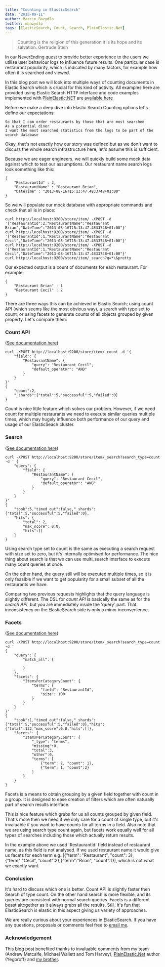 ```yaml
---
title: "Counting in ElasticSearch"
date: "2013-09-11"
author: Marcin Bazydlo
twitter: mbazydlo
tags: [ElasticSearch, Count, Search, PlainElastic.Net]
---
```


> Counting is the religion of this generation it is its hope and its salvation.
> Gertrude Stein

In our NeverEnding quest to provide better experience to the users we utilise user behaviour logs to influence future results. One particular case is restaurant popularity, which is indicated by many factors, for example how often it is searched and viewed.

In this blog post we will look into multiple ways of counting documents in Elastic Search which is crucial for this kind of activity. All examples here are provided using Elastic Search HTTP interface and code examples implemented with [PlainElastic.NET](https://github.com/Yegoroff/PlainElastic.Net) are [available here](https://gist.github.com/gondar/6320578)

Before we make a deep dive into Elastic Search Counting options let's define our expectations:

```
So that I can order restaurants by those that are most searched
As a potential diner
I want the most searched statistics from the logs to be part of the search database
```

Okay, that's not exactly how our story was defined but as we don't want to discuss the whole search infrastructure here, let's assume this is sufficient.

Because we are eager engineers, we will quickly build some mock data against which to test our assumptions. Our restaurant name search logs look something like this:

```
{
	"RestaurantId" : 2,
	"RestaurantName" : "Restaurant Brian",
	"DateTime" : "2013-08-16T15:13:47.4833748+01:00"
}
```

So we will populate our mock database with appropriate commands and check that all is in place:

```
curl http://localhost:9200/store/item/ -XPOST -d '{"RestaurantId":2,"RestaurantName":"Restaurant Brian","DateTime":"2013-08-16T15:13:47.4833748+01:00"}'
curl http://localhost:9200/store/item/ -XPOST -d '{"RestaurantId":1,"RestaurantName":"Restaurant Cecil","DateTime":"2013-08-16T15:13:47.4833748+01:00"}'
curl http://localhost:9200/store/item/ -XPOST -d '{"RestaurantId":1,"RestaurantName":"Restaurant Cecil","DateTime":"2013-08-16T15:13:47.4833748+01:00"}'
curl http://localhost:9200/store/item/_search?q=*\&pretty
```

Our expected output is a count of documents for each restaurant. For example:

```
{
	"Restaurant Brian" : 1
	"Restaurant Cecil" : 2
}
```

There are three ways this can be achieved in Elastic Search; using count API (which seems like the most obvious way), a search with type set to count, or using facets to generate counts of all objects grouped by given property. Let's compare them:

### Count API

([See documentation here](http://www.elasticsearch.org/guide/reference/api/count/))

```
curl -XPOST http://localhost:9200/store/item/_count -d '{
	"field": {
		"RestaurantName": {
			"query": "Restaurant Cecil",
			"default_operator": "AND"
		}
	}
}'
{
	"count":2,
	"_shards":{"total":5,"successful":5,"failed":0}
}
```

Count is nice little feature which solves our problem. However, if we need count for multiple restaurants we need to execute similar queries multiple times, which may hugely influence both performance of our query and usage of our ElasticSeach cluster.

### Search

([See documentation here](http://www.elasticsearch.org/guide/reference/api/search/search-type/))

```
curl -XPOST http://localhost:9200/store/item/_search?search_type=count -d ' {
	"query": {
		"field": {
			"RestaurantName": {
				"query": "Restaurant Cecil",
				"default_operator": "AND"
			}
		}
	}
}'
{
	"took":5,"timed_out":false,"_shards":{"total":5,"successful":5,"failed":0},
	"hits": {
		"total": 2,
		"max_score": 0.0,
		"hits":[]
	}
}
```

Using search type set to count is the same as executing a search request with size set to zero, but it's internally optimised for performance. The nice thing about search is that we can use multi_search interface to execute many count queries at once.

On the other hand, the query still will be executed multiple times, so it is only feasible if we want to get popularity for a small subset of all the restaurants we have.

Comparing two previous requests highlights that the query language is slightly different. The DSL for _count API_ is basically the same as for the _search API_, but you are immediately inside the 'query' part. That inconsistency on the ElasticSearch side is only a minor inconvenience.

### Facets

([See documentation here](http://www.elasticsearch.org/guide/reference/api/search/facets/))

```
curl -XPOST http://localhost:9200/store/item/_search?search_type=count -d '
{
	"query": {
		"match_all": {

		}
	},
	"facets": {
		"ItemsPerCategoryCount": {
			"terms": {
				"field": "RestaurantId",
				"size": 100
			}
		}
	}
}'
{
	"took":1,"timed_out":false,"_shards":{"total":5,"successful":5,"failed":0},"hits":{"total":132,"max_score":0.0,"hits":[]},
	"facets": {
		"ItemsPerCategoryCount": {
			"_type": "terms",
			"missing":0,
			"total":3,
			"other":0,
			"terms": [
				{"term": 2, "count": 1},
				{"term": 1, "count":2}
			]
		}
	}
}
```

Facets is a means to obtain grouping by a given field together with count in a group. It is designed to ease creation of filters which are often naturally part of search results interface.

This is nice feature which grabs for us all counts grouped by given field. That's more then we need if we only care for a count of single type, but it's invaluable if you want to have counts for all terms in a field. Also note that we are using search type count again, but facets work equally well for all types of searches including those which actually return results.

In the example above we used 'RestaurantId' field instead of restaurant name, as this field is not analysed. If we used restaurant name it would give us facets for each term e.g. [{"term": "Restaurant", "count": 3}, {"term":"Cecil", "count":2},{"term":"Brian", "count":1}], which is not what we exactly want.

### Conclusion

It's hard to discuss which one is better. Count API is slightly faster then Search of type count. On the other hand search is more flexible, and its queries are consistent with normal search queries. Facets is a different beast altogether as it always grabs all the results. Still, it's fun that ElasticSearch is elastic in this aspect giving us variety of approaches.

We are really curious about your experiences in ElasticSearch. If you have any questions, proposals or comments feel free to [email me](mailto:mbazydlo@opentable.com).

### Acknowledgement

This blog post benefited thanks to invaluable comments from my team (Andrew Metcalfe, Michael Wallett and Tom Harvey), [PlainElastic.Net](https://github.com/Yegoroff/PlainElastic.Net) author (Yegoroff) and [my brother](https://github.com/pbazydlo).
